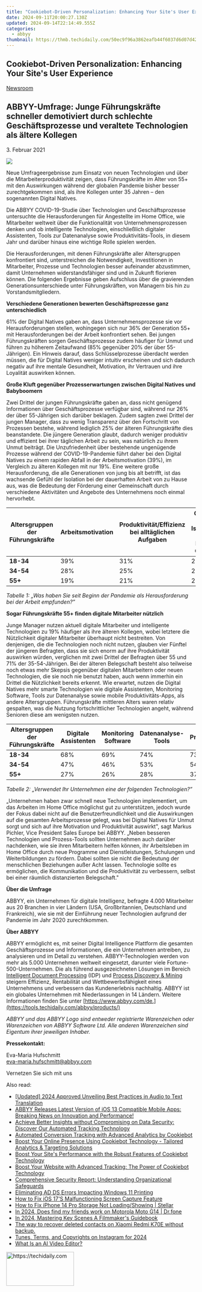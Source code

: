 ```yaml
---
title: "Cookiebot-Driven Personalization: Enhancing Your Site's User Experience"
date: 2024-09-11T20:00:27.130Z
updated: 2024-09-14T22:14:49.555Z
categories:
  - abbyy
thumbnail: https://thmb.techidaily.com/50ec9f96a3862eafb44f6037d6d07d4292a04cc1b5866ca0d81d1cb562971c20.jpg
---
```


## Cookiebot-Driven Personalization: Enhancing Your Site's User Experience

[Newsroom](https://tools.techidaily.com/abbyy/products/)

## ABBYY-Umfrage: Junge Führungskräfte schneller demotiviert durch schlechte Geschäftsprozesse und veraltete Technologien als ältere Kollegen

3\. Februar 2021

![](https://content.abbyy.com/-/media/project/abbyy/abbyy/branchtemplates/shutterstock_1272462163_1296-x-729.jpg?h=729&iar=0&w=1296)

Neue Umfrageergebnisse zum Einsatz von neuen Technologien und über die Mitarbeiterproduktivität zeigen, dass Führungskräfte im Alter von 55+ mit den Auswirkungen während der globalen Pandemie bisher besser zurechtgekommen sind, als ihre Kollegen unter 35 Jahren – den sogenannten Digital Natives.

Die ABBYY COVID-19-Studie über Technologien und Geschäftsprozesse untersuchte die Herausforderungen für Angestellte im Home Office, wie Mitarbeiter weltweit über die Funktionalität von Unternehmensprozessen denken und ob intelligente Technologien, einschließlich digitaler Assistenten, Tools zur Datenanalyse sowie Produktivitäts-Tools, in diesem Jahr und darüber hinaus eine wichtige Rolle spielen werden.

Die Herausforderungen, mit denen Führungskräfte aller Altersgruppen konfrontiert sind, unterstreichen die Notwendigkeit, Investitionen in Mitarbeiter, Prozesse und Technologien besser aufeinander abzustimmen, damit Unternehmen widerstandsfähiger sind und in Zukunft florieren können. Die folgenden Ergebnisse geben Aufschluss über die gravierenden Generationsunterschiede unter Führungskräften, von Managern bis hin zu Vorstandsmitgliedern.

**Verschiedene Generationen bewerten Geschäftsprozesse ganz unterschiedlich**

61% der Digital Natives gaben an, dass Unternehmensprozesse sie vor Herausforderungen stellen, wohingegen sich nur 36% der Generation 55+ mit Herausforderungen bei der Arbeit konfrontiert sehen. Bei jungen Führungskräften sorgen Geschäftsprozesse zudem häufiger für Unmut und führen zu höherem Zeitaufwand (85% gegenüber 20% der über 55-Jährigen). Ein Hinweis darauf, dass Schlüsselprozesse überdacht werden müssen, die für Digital Natives weniger intuitiv erscheinen und sich dadurch negativ auf ihre mentale Gesundheit, Motivation, ihr Vertrauen und ihre Loyalität auswirken können.

**Große Kluft gegenüber Prozesserwartungen zwischen Digital Natives und Babyboomern**

Zwei Drittel der jungen Führungskräfte gaben an, dass nicht genügend Informationen über Geschäftsprozesse verfügbar sind, während nur 26% der über 55-Jährigen sich darüber beklagen. Zudem sagten zwei Drittel der jungen Manager, dass zu wenig Transparenz über den Fortschritt von Prozessen bestehe, während lediglich 25% der älteren Führungskräfte dies beanstandete. Die jüngere Generation glaubt, dadurch weniger produktiv und effizient bei ihrer täglichen Arbeit zu sein, was natürlich zu ihrem Unmut beiträgt. Die Unzufriedenheit über bestehende ungenügende Prozesse während der COVID-19-Pandemie führt daher bei den Digital Natives zu einem rapiden Abfall in der Arbeitsmotivation (39%), im Vergleich zu älteren Kollegen mit nur 19%. Eine weitere große Herausforderung, die alle Generationen von jung bis alt betrifft, ist das wachsende Gefühl der Isolation bei der dauerhaften Arbeit von zu Hause aus, was die Bedeutung der Förderung einer Gemeinschaft durch verschiedene Aktivitäten und Angebote des Unternehmens noch einmal hervorhebt.

| **Altersgruppen der Führungskräfte** | **Arbeitsmotivation** | **Produktivität/Effizienz bei alltäglichen Aufgaben** | **Gefühl der Isolation im Home Office** | **Ich empfand nichts als herausfordernd** |
| ------------------------------------ | --------------------- | ----------------------------------------------------- | --------------------------------------- | ----------------------------------------- |
| **18-34**                            | 39%                   | 31%                                                   | 28%                                     | 13%                                       |
| **34-54**                            | 28%                   | 25%                                                   | 27%                                     | 24%                                       |
| **55+**                              | 19%                   | 21%                                                   | 26%                                     | 35%                                       |

_Tabelle 1: „Was haben Sie seit Beginn der Pandemie als Herausforderung bei der Arbeit empfunden?”_

**Sogar Führungskräfte 55+ finden digitale Mitarbeiter nützlich**

Junge Manager nutzen aktuell digitale Mitarbeiter und intelligente Technologien zu 19% häufiger als ihre älteren Kollegen, wobei letztere die Nützlichkeit digitaler Mitarbeiter überhaupt nicht bestreiten. Von denjenigen, die die Technologien noch nicht nutzen, glauben vier Fünftel der jüngeren Befragten, dass sie sich enorm auf ihre Produktivität auswirken würden, verglichen mit zwei Drittel der Befragten über 55 und 71% der 35-54-Jährigen. Bei der älteren Belegschaft besteht also teilweise noch etwas mehr Skepsis gegenüber digitalen Mitarbeitern oder neuen Technologien, die sie noch nie benutzt haben, auch wenn immerhin ein Drittel die Nützlichkeit bereits erkennt. Wie erwartet, nutzen die Digital Natives mehr smarte Technologien wie digitale Assistenten, Monitoring Software, Tools zur Datenanalyse sowie mobile Produktivitäts-Apps, als andere Altersgruppen. Führungskräfte mittleren Alters waren relativ gespalten, was die Nutzung fortschrittlicher Technologien angeht, während Senioren diese am wenigsten nutzen.

| **Altersgruppen der Führungskräfte** | **Digitale Assistenten** | **Monitoring Software** | **Datenanalyse-Tools** | **Mobile Produktivitäts- Apps** |
| ------------------------------------ | ------------------------ | ----------------------- | ---------------------- | ------------------------------- |
| **18-34**                            | 68%                      | 69%                     | 74%                    | 73%                             |
| **34-54**                            | 47%                      | 46%                     | 53%                    | 54%                             |
| **55+**                              | 27%                      | 26%                     | 28%                    | 37%                             |

_Tabelle 2: „Verwendet Ihr Unternehmen eine der folgenden Technologien?”_

„Unternehmen haben zwar schnell neue Technologien implementiert, um das Arbeiten im Home Office möglichst gut zu unterstützen, jedoch wurde der Fokus dabei nicht auf die Benutzerfreundlichkeit und die Auswirkungen auf die gesamten Arbeitsprozesse gelegt, was bei Digital Natives für Unmut sorgt und sich auf ihre Motivation und Produktivität auswirkt", sagt Markus Pichler, Vice President Sales Europe bei ABBYY. „Neben besseren Technologien und Prozess-Tools sollten Unternehmen auch darüber nachdenken, wie sie ihren Mitarbeitern helfen können, ihr Arbeitsleben im Home Office durch neue Programme und Dienstleistungen, Schulungen und Weiterbildungen zu fördern. Dabei sollten sie nicht die Bedeutung der menschlichen Beziehungen außer Acht lassen. Technologie sollte es ermöglichen, die Kommunikation und die Produktivität zu verbessern, selbst bei einer räumlich distanzierten Belegschaft."

**Über die Umfrage**

ABBYY, ein Unternehmen für digitale Intelligenz, befragte 4.000 Mitarbeiter aus 20 Branchen in vier Ländern (USA, Großbritannien, Deutschland und Frankreich), wie sie mit der Einführung neuer Technologien aufgrund der Pandemie im Jahr 2020 zurechtkommen.

**Über ABBYY**

ABBYY ermöglicht es, mit seiner Digital Intelligence Plattform die gesamten Geschäftsprozesse und Informationen, die ein Unternehmen antreiben, zu analysieren und im Detail zu verstehen. ABBYY-Technologien werden von mehr als 5.000 Unternehmen weltweit eingesetzt, darunter viele Fortune-500-Unternehmen. Die als führend ausgezeichneten Lösungen im Bereich [Intelligent Document Processing](https://tools.techidaily.com/abbyy/products/) (IDP) und [Process Discovery & Mining](https://tools.techidaily.com/abbyy/products/) steigern Effizienz, Rentabilität und Wettbewerbsfähigkeit eines Unternehmens und verbessern das Kundenerlebnis nachhaltig. ABBYY ist ein globales Unternehmen mit Niederlassungen in 14 Ländern. Weitere Informationen finden Sie unter [https://www.abbyy.com/de.](https://tools.techidaily.com/abbyy/products/)

_ABBYY und das ABBYY Logo sind entweder registrierte Warenzeichen oder Warenzeichen von ABBYY Software Ltd. Alle anderen Warenzeichen sind Eigentum ihrer jeweiligen Inhaber._

**Pressekontakt:**

Eva-Maria Hufschmitt  
[eva-maria.hufschmitt@abbyy.com](https://tools.techidaily.com/abbyy/products/)  
  
Vernetzen Sie sich mit uns

<ins class="adsbygoogle"
     style="display:block"
     data-ad-format="autorelaxed"
     data-ad-client="ca-pub-7571918770474297"
     data-ad-slot="1223367746"></ins>

<ins class="adsbygoogle"
     style="display:block"
     data-ad-client="ca-pub-7571918770474297"
     data-ad-slot="8358498916"
     data-ad-format="auto"
     data-full-width-responsive="true"></ins>

<span class="atpl-alsoreadstyle">Also read:</span>
<div><ul>
<li><a href="https://digital-screen-recording.techidaily.com/updated-2024-approved-unveiling-best-practices-in-audio-to-text-translation/"><u>[Updated] 2024 Approved Unveiling Best Practices in Audio to Text Translation</u></a></li>
<li><a href="https://solve-manuals.techidaily.com/abbyy-releases-latest-version-of-ios-13-compatible-mobile-apps-breaking-news-on-innovation-and-performance/"><u>ABBYY Releases Latest Version of iOS 13 Compatible Mobile Apps: Breaking News on Innovation and Performance!</u></a></li>
<li><a href="https://solve-manuals.techidaily.com/achieve-better-insights-without-compromising-on-data-security-discover-our-automated-tracking-technology/"><u>Achieve Better Insights without Compromising on Data Security: Discover Our Automated Tracking Technology</u></a></li>
<li><a href="https://solve-manuals.techidaily.com/automated-conversion-tracking-with-advanced-analytics-by-cookiebot/"><u>Automated Conversion Tracking with Advanced Analytics by Cookiebot</u></a></li>
<li><a href="https://solve-manuals.techidaily.com/boost-your-online-presence-using-cookiebot-technology-tailored-analytics-and-targeting-solutions/"><u>Boost Your Online Presence Using Cookiebot Technology - Tailored Analytics & Targeting Solutions</u></a></li>
<li><a href="https://solve-manuals.techidaily.com/boost-your-sites-performance-with-the-robust-features-of-cookiebot-technology/"><u>Boost Your Site's Performance with the Robust Features of Cookiebot Technology</u></a></li>
<li><a href="https://solve-manuals.techidaily.com/boost-your-website-with-advanced-tracking-the-power-of-cookiebot-technology/"><u>Boost Your Website with Advanced Tracking: The Power of Cookiebot Technology</u></a></li>
<li><a href="https://solve-manuals.techidaily.com/comprehensive-security-report-understanding-organizational-safeguards/"><u>Comprehensive Security Report: Understanding Organizational Safeguards</u></a></li>
<li><a href="https://windows11.techidaily.com/eliminating-ad-ds-errors-impacting-windows-11-printing/"><u>Eliminating AD DS Errors Impacting Windows 11 Printing</u></a></li>
<li><a href="https://some-approaches.techidaily.com/how-to-fix-ios-17s-malfunctioning-screen-capture-feature/"><u>How to Fix iOS 17'S Malfunctioning Screen Capture Feature</u></a></li>
<li><a href="https://blog-min.techidaily.com/how-to-fix-iphone-14-pro-storage-not-loadingshowing-stellar-by-stellar-data-recovery-ios-iphone-data-recovery/"><u>How to Fix iPhone 14 Pro Storage Not Loading/Showing | Stellar</u></a></li>
<li><a href="https://location-social.techidaily.com/in-2024-does-find-my-friends-work-on-motorola-moto-g14-drfone-by-drfone-virtual-android/"><u>In 2024, Does find my friends work on Motorola Moto G14 | Dr.fone</u></a></li>
<li><a href="https://extra-skills.techidaily.com/in-2024-mastering-key-scenes-a-filmmakers-guidebook/"><u>In 2024, Mastering Key Scenes A Filmmaker's Guidebook</u></a></li>
<li><a href="https://techidaily.com/the-way-to-recover-deleted-contacts-on-xiaomi-redmi-k70e-without-backup-by-fonelab-android-recover-contacts/"><u>The way to recover deleted contacts on Xiaomi Redmi K70E without backup.</u></a></li>
<li><a href="https://some-guidance.techidaily.com/tunes-terms-and-copyrights-on-instagram-for-2024/"><u>Tunes, Terms, and Copyrights on Instagram for 2024</u></a></li>
<li><a href="https://ai-topics.techidaily.com/what-is-an-ai-video-editor/"><u>What Is an AI Video Editor?</u></a></li>
</ul></div>

<!-- affiliate ads begin -->
<a href="https://aligracehair.sjv.io/c/5597632/2135397/19272" target="_top" id="2135397">
  <img src="//a.impactradius-go.com/display-ad/19272-2135397" border="0" alt="https://techidaily.com" width="180" height="90"/>
</a>
<img height="0" width="0" src="https://aligracehair.sjv.io/i/5597632/2135397/19272" style="position:absolute;visibility:hidden;" border="0" />
<!-- affiliate ads end -->

